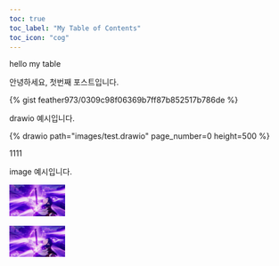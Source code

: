 ```yaml
---
toc: true
toc_label: "My Table of Contents"
toc_icon: "cog"
---
```

hello my table

안녕하세요, 첫번째 포스트입니다.

{% gist feather973/0309c98f06369b7ff87b852517b786de	%}

drawio 예시입니다.

{% drawio path="images/test.drawio" page_number=0 height=500 %}

1111

image 예시입니다.

[<img src="/images/1.jpg" width="100"/>](1.jpg)

[<img src="/images/1.jpg" width="100"/>](1.jpg)
